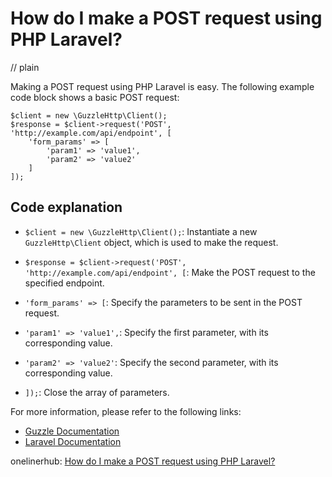 # How do I make a POST request using PHP Laravel?
// plain

Making a POST request using PHP Laravel is easy. The following example code block shows a basic POST request:

```
$client = new \GuzzleHttp\Client();
$response = $client->request('POST', 'http://example.com/api/endpoint', [
    'form_params' => [
        'param1' => 'value1',
        'param2' => 'value2'
    ]
]);
```

## Code explanation


- `$client = new \GuzzleHttp\Client();`: Instantiate a new `GuzzleHttp\Client` object, which is used to make the request.

- `$response = $client->request('POST', 'http://example.com/api/endpoint', [`: Make the POST request to the specified endpoint.

- `'form_params' => [`: Specify the parameters to be sent in the POST request.

- `'param1' => 'value1',`: Specify the first parameter, with its corresponding value.

- `'param2' => 'value2'`: Specify the second parameter, with its corresponding value.

- `]);`: Close the array of parameters.

For more information, please refer to the following links:

- [Guzzle Documentation](http://docs.guzzlephp.org/en/stable/)
- [Laravel Documentation](https://laravel.com/docs/5.7/requests)

onelinerhub: [How do I make a POST request using PHP Laravel?](https://onelinerhub.com/php-laravel/how-do-i-make-a-post-request-using-php-laravel)